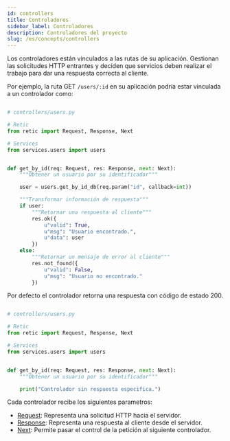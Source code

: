 ```yaml
---
id: controllers
title: Controladores
sidebar_label: Controladores
description: Controladores del proyecto
slug: /es/concepts/controllers
---
```


Los controladores están vinculados a las rutas de su aplicación. Gestionan las solicitudes HTTP entrantes y deciden que servicios deben realizar el trabajo para dar una respuesta correcta al cliente.

Por ejemplo, la ruta GET `/users/:id` en su aplicación podría estar vinculada a un controlador como:

```python

# controllers/users.py

# Retic
from retic import Request, Response, Next

# Services
from services.users import users


def get_by_id(req: Request, res: Response, next: Next):
    """Obtener un usuario por su identificador"""

    user = users.get_by_id_db(req.param("id", callback=int))

    """Transformar información de respuesta"""
    if user:
        """Retornar una respuesta al cliente"""
        res.ok({
            u"valid": True,
            u"msg": "Usuario encontrado.",
            u"data": user
        })
    else:
        """Retornar un mensaje de error al cliente"""
        res.not_found({
            u"valid": False,
            u"msg": "Usuario no encontrado."
        })


```

Por defecto el controlador retorna una respuesta con código de estado 200.

```python

# controllers/users.py

# Retic
from retic import Request, Response, Next

# Services
from services.users import users


def get_by_id(req: Request, res: Response, next: Next):
    """Obtener un usuario por su identificador"""

    print("Controlador sin respuesta especifica.")

```

Cada controlador recibe los siguientes parametros:

- [Request](../api/request): Representa una solicitud HTTP hacia el servidor.
- [Response](../api/response): Representa una respuesta al cliente desde el servidor.
- [Next](../api/next): Permite pasar el control de la petición al siguiente controlador.
